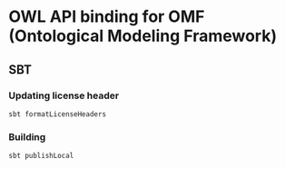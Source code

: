 # OWL API binding for OMF (Ontological Modeling Framework)

## SBT

### Updating license header

```
sbt formatLicenseHeaders
```

### Building

```
sbt publishLocal
```


